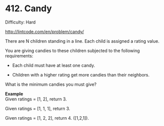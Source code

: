 # 412. Candy

Difficulty: Hard

http://lintcode.com/en/problem/candy/

There are N children standing in a line. Each child is assigned a rating value.

You are giving candies to these children subjected to the following requirements:

* Each child must have at least one candy.

* Children with a higher rating get more candies than their neighbors.

What is the minimum candies you must give?

**Example**  
Given ratings = [1, 2], return 3.

Given ratings = [1, 1, 1], return 3.

Given ratings = [1, 2, 2], return 4. ([1,2,1]).
